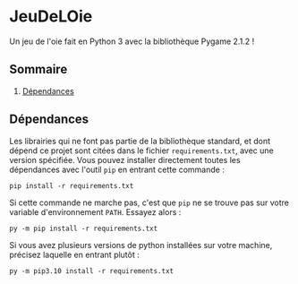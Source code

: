 # JeuDeLOie
Un jeu de l'oie fait en Python 3 avec la bibliothèque Pygame 2.1.2 !

## Sommaire

1. [Dépendances](#dépendances)

## Dépendances
Les librairies qui ne font pas partie de la bibliothèque standard, et dont dépend ce projet sont citées dans le fichier
```requirements.txt```, avec une version spécifiée.
Vous pouvez installer directement toutes les dépendances avec l'outil ```pip``` en entrant cette commande :
````shell
pip install -r requirements.txt
````
Si cette commande ne marche pas, c'est que ```pip``` ne se trouve pas sur votre variable d'environnement ```PATH```.
Essayez alors :
````shell
py -m pip install -r requirements.txt
````
Si vous avez plusieurs versions de python installées sur votre machine, précisez laquelle en entrant plutôt :
````shell
py -m pip3.10 install -r requirements.txt
````
